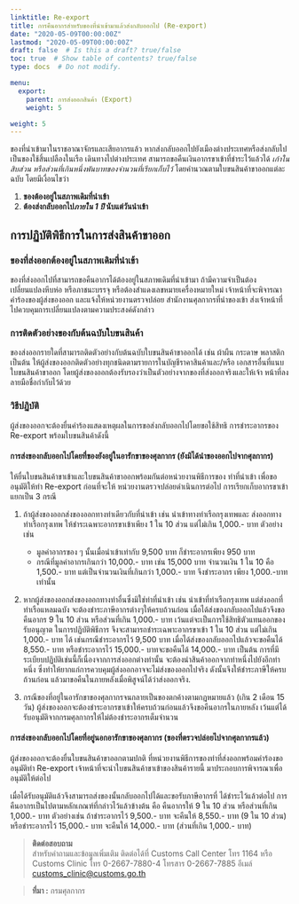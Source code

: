 ```yaml
---
linktitle: Re-export
title: การคืนอากรสำหรับของที่นำเข้ามาแล้วส่งกลับออกไป (Re-export)
date: "2020-05-09T00:00:00Z"
lastmod: "2020-05-09T00:00:00Z"
draft: false  # Is this a draft? true/false
toc: true  # Show table of contents? true/false
type: docs  # Do not modify.

menu:
  export:
    parent: การส่งออกสินค้า (Export)
    weight: 5

weight: 5
---
```


ของที่นำเข้ามาในราชอาณาจักรและเสียอากรแล้ว หากส่งกลับออกไปยังเมืองต่างประเทศหรือส่งกลับไปเป็นของใช้สิ้นเปลืองในเรือ เดินทางไปต่างประเทศ สามารถขอคืนเงินอากรขาเข้าที่ชำระไว้แล้วได้ *เก้าในสิบส่วน หรือส่วนที่เกินหนึ่งพันบาทของจำนวนที่เรียกเก็บไว้* โดยคำนวณตามใบขนสินค้าขาออกแต่ละฉบับ
โดยมีเงื่อนไขว่า

1. **ของต้องอยู่ในสภาพเดิมที่นำเข้า**
2. **ต้องส่งกลับออกไป*ภายใน 1 ปี* นับแต่วันนำเข้า**

## การปฏิบัติพิธีการในการส่งสินค้าขาออก

### ของที่ส่งออกต้องอยู่ในสภาพเดิมที่นำเข้า 
ของที่ส่งออกไปที่สามารถขอคืนอากรได้ต้องอยู่ในสภาพเดิมที่นำเข้ามา ถ้ามีความจำเป็นต้องเปลี่ยนแปลงหีบห่อ หรือภาชนะบรรจุ หรือต้องสำแดงเลขหมายเครื่องหมายใหม่ เจ้าหน้าที่จะพิจารณาคำร้องของผู้ส่งของออก และแจ้งให้หน่วยงานตรวจปล่อย สำนักงานศุลกากรที่นำของเข้า ส่งเจ้าหน้าที่ไปควบคุมการเปลี่ยนแปลงตามความประสงค์ดังกล่าว 

### การติดตัวอย่างของกับต้นฉบับใบขนสินค้า 

ของส่งออกรายใดที่สามารถติดตัวอย่างกับต้นฉบับใบขนสินค้าขาออกได้ เช่น ผ้าผืน กระดาษ พลาสติก เป็นต้น ให้ผู้ส่งของออกติดตัวอย่างทุกชนิดตามรายการในบัญชีราคาสินค้าและ/หรือ เอกสารอื่นที่แนบใบขนสินค้าขาออก โดยผู้ส่งของออกต้องรับรองว่าเป็นตัวอย่างจากของที่ส่งออกจริงและให้เจ้า หน้าที่ลงลายมือชื่อกำกับไว้ด้วย 
### วิธีปฏิบัติ 
ผู้ส่งของออกจะต้องยื่นคำร้องแสดงเหตุผลในการขอส่งกลับออกไปโดยขอใช้สิทธิ การชำระอากรของ Re-export พร้อมใบขนสินค้าดังนี้

#### การส่งของกลับออกไปโดยที่ของยังอยู่ในอารักขาของศุลกากร (ยังมิได้นำของออกไปจากศุลกากร)  

ให้ยื่นใบขนสินค้าขาเข้าและใบขนสินค้าขาออกพร้อมกันต่อหน่วยงานพิธีการของ ท่าที่นำเข้า เพื่อขออนุมัติให้ทำ Re-export ก่อนที่จะให้ หน่วยงานตรวจปล่อยดำเนินการต่อไป การเรียกเก็บอากรขาเข้าแยกเป็น 3 กรณี  

1. ถ้าผู้ส่งของออกส่งของออกทางท่าเดียวกับที่นำเข้า เช่น นำเข้าทางท่าเรือกรุงเทพและ ส่งออกทางท่าเรือกรุงเทพ ให้ชำระเฉพาะอากรขาเข้าเพียง 1 ใน 10 ส่วน แต่ไม่เกิน 1,000.- บาท ตัวอย่างเช่น

    - มูลค่าอากรของ ๆ นั้นเมื่อนำเข้าเท่ากับ 9,500 บาท ก็ชำระอากรเพียง 950 บาท
	- กรณีที่มูลค่าอากรเกินกว่า 10,000.- บาท เช่น 15,000 บาท จำนวนเงิน 1 ใน 10 คือ 1,500.- บาท แต่เป็นจำนวนเงินที่เกินกว่า 1,000.- บาท จึงชำระอากร เพียง 1,000.-บาทเท่านั้น
	
2. หากผู้ส่งของออกส่งของออกทางท่าอื่นซึ่งมิใช่ท่าที่นำเข้า เช่น นำเข้าที่ท่าเรือกรุงเทพ แต่ส่งออกที่ท่าเรือแหลมฉบัง จะต้องชำระภาษีอากรต่างๆให้ครบถ้วนก่อน เมื่อได้ส่งของกลับออกไปแล้วจึงขอคืนอากร 9 ใน 10 ส่วน หรือส่วนที่เกิน 1,000.- บาท เว้นแต่จะเป็นการใช้สิทธิตัวแทนออกของรับอนุญาต ในการปฏิบัติพิธีการ จึงจะสามารถชำระเฉพาะอากรขาเข้า 1 ใน 10 ส่วน แต่ไม่เกิน 1,000.- บาท ได้ เช่นกรณีชำระอากรไว้ 9,500 บาท เมื่อได้ส่งของกลับออกไปแล้วจะขอคืนได้ 8,550.- บาท หรือชำระอากรไว้ 15,000.- บาทจะขอคืนได้ 14,000.- บาท เป็นต้น การที่มีระเบียบปฏิบัติเช่นนี้ก็เนื่องจากการส่งออกต่างท่านั้น จะต้องนำสินค้าออกจากท่าหนึ่งไปยังอีกท่าหนึ่ง ซึ่งทำให้ยากแก่การควบคุมผู้ส่งออกอาจจะไม่ส่งของออกไปจริง ดังนั้นจึงให้ชำระภาษีให้ครบถ้วนก่อน แล้วมาขอคืนในภายหลังเมื่อพิสูจน์ได้ว่าส่งออกจริง.  
  
3. กรณีของที่อยู่ในอารักขาของศุลกากรจนกลายเป็นของตกค้างตามกฎหมายแล้ว (เกิน 2 เดือน 15 วัน) ผู้ส่งของออกจะต้องชำระอากรขาเข้าให้ครบถ้วนก่อนแล้วจึงขอคืนอากรในภายหลัง เว้นแต่ได้รับอนุมัติจากกรมศุลกากรให้ไม่ต้องชำระอากรเต็มจำนวน 

#### การส่งของกลับออกไปโดยที่อยู่นอกอารักขาของศุลกากร (ของที่ตรวจปล่อยไปจากศุลกากรแล้ว) 

ผู้ส่งของออกจะต้องยื่นใบขนสินค้าขาออกตามปกติ ที่หน่วยงานพิธีการของท่าที่ส่งออกพร้อมคำร้องขออนุมัติทำ Re-export เจ้าหน้าที่จะนำใบขนสินค้าขาเข้าของสินค้ารายนี้ มาประกอบการพิจารณาเพื่อ อนุมัติให้ต่อไป  

เมื่อได้รับอนุมัติแล้วจึงสามารถส่งของนั้นกลับออกไปได้และขอรับภาษีอากรที่ ได้ชำระไว้แล้วต่อไป การคืนอากรเป็นไปตามหลักเกณฑ์ที่กล่าวไว้แล้วข้างต้น คือ คืนอากรให้ 9 ใน 10 ส่วน หรือส่วนที่เกิน 1,000.- บาท ตัวอย่างเช่น ถ้าชำระอากรไว้ 9,500.- บาท จะคืนให้ 8,550.- บาท (9 ใน 10 ส่วน) หรือชำระอากรไว้ 15,000.- บาท จะคืนให้ 14,000.- บาท (ส่วนที่เกิน 1,000.- บาท)



>**ติดต่อสอบถาม**  
สำหรับคำถามและข้อมูลเพิ่มเติม ติดต่อได้ที่ Customs Call Center โทร 1164 หรือ  
Customs Clinic โทร 0-2667-7880-4 โทรสาร 0-2667-7885 อีเมล์ customs_clinic@customs.go.th 

> **ที่มา :** กรมศุลกากร  